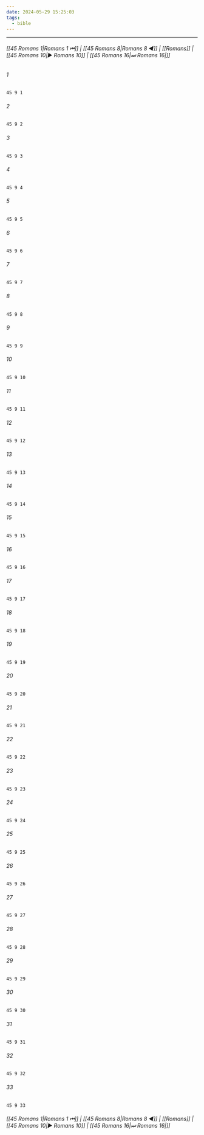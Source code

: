 ```yaml
---
date: 2024-05-29 15:25:03
tags:
  - bible
---
```

___

###### [[45 Romans 1|Romans 1 ⏮]] | [[45 Romans 8|Romans 8 ◀]] | [[Romans]] | [[45 Romans 10|▶ Romans 10]] | [[45 Romans 16|⏭ Romans 16|]]

###### 1
``` verse
45 9 1 
```
###### 2
``` verse
45 9 2 
```
###### 3
``` verse
45 9 3 
```
###### 4
``` verse
45 9 4 
```
###### 5
``` verse
45 9 5 
```
###### 6
``` verse
45 9 6 
```
###### 7
``` verse
45 9 7 
```
###### 8
``` verse
45 9 8 
```
###### 9
``` verse
45 9 9 
```
###### 10
``` verse
45 9 10 
```
###### 11
``` verse
45 9 11 
```
###### 12
``` verse
45 9 12 
```
###### 13
``` verse
45 9 13 
```
###### 14
``` verse
45 9 14 
```
###### 15
``` verse
45 9 15 
```
###### 16
``` verse
45 9 16 
```
###### 17
``` verse
45 9 17 
```
###### 18
``` verse
45 9 18 
```
###### 19
``` verse
45 9 19 
```
###### 20
``` verse
45 9 20 
```
###### 21
``` verse
45 9 21 
```
###### 22
``` verse
45 9 22 
```
###### 23
``` verse
45 9 23 
```
###### 24
``` verse
45 9 24 
```
###### 25
``` verse
45 9 25 
```
###### 26
``` verse
45 9 26 
```
###### 27
``` verse
45 9 27 
```
###### 28
``` verse
45 9 28 
```
###### 29
``` verse
45 9 29 
```
###### 30
``` verse
45 9 30 
```
###### 31
``` verse
45 9 31 
```
###### 32
``` verse
45 9 32 
```
###### 33
``` verse
45 9 33 
```

###### [[45 Romans 1|Romans 1 ⏮]] | [[45 Romans 8|Romans 8 ◀]] | [[Romans]] | [[45 Romans 10|▶ Romans 10]] | [[45 Romans 16|⏭ Romans 16|]]

